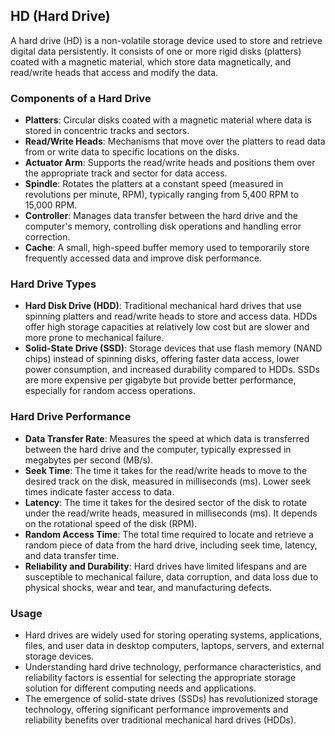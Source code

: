 ## HD (Hard Drive)

A hard drive (HD) is a non-volatile storage device used to store and retrieve digital data persistently. It consists of one or more rigid disks (platters) coated with a magnetic material, which store data magnetically, and read/write heads that access and modify the data.

### Components of a Hard Drive

- **Platters**: Circular disks coated with a magnetic material where data is stored in concentric tracks and sectors.
- **Read/Write Heads**: Mechanisms that move over the platters to read data from or write data to specific locations on the disks.
- **Actuator Arm**: Supports the read/write heads and positions them over the appropriate track and sector for data access.
- **Spindle**: Rotates the platters at a constant speed (measured in revolutions per minute, RPM), typically ranging from 5,400 RPM to 15,000 RPM.
- **Controller**: Manages data transfer between the hard drive and the computer's memory, controlling disk operations and handling error correction.
- **Cache**: A small, high-speed buffer memory used to temporarily store frequently accessed data and improve disk performance.

### Hard Drive Types

- **Hard Disk Drive (HDD)**: Traditional mechanical hard drives that use spinning platters and read/write heads to store and access data. HDDs offer high storage capacities at relatively low cost but are slower and more prone to mechanical failure.
- **Solid-State Drive (SSD)**: Storage devices that use flash memory (NAND chips) instead of spinning disks, offering faster data access, lower power consumption, and increased durability compared to HDDs. SSDs are more expensive per gigabyte but provide better performance, especially for random access operations.

### Hard Drive Performance

- **Data Transfer Rate**: Measures the speed at which data is transferred between the hard drive and the computer, typically expressed in megabytes per second (MB/s).
- **Seek Time**: The time it takes for the read/write heads to move to the desired track on the disk, measured in milliseconds (ms). Lower seek times indicate faster access to data.
- **Latency**: The time it takes for the desired sector of the disk to rotate under the read/write heads, measured in milliseconds (ms). It depends on the rotational speed of the disk (RPM).
- **Random Access Time**: The total time required to locate and retrieve a random piece of data from the hard drive, including seek time, latency, and data transfer time.
- **Reliability and Durability**: Hard drives have limited lifespans and are susceptible to mechanical failure, data corruption, and data loss due to physical shocks, wear and tear, and manufacturing defects.

### Usage

- Hard drives are widely used for storing operating systems, applications, files, and user data in desktop computers, laptops, servers, and external storage devices.
- Understanding hard drive technology, performance characteristics, and reliability factors is essential for selecting the appropriate storage solution for different computing needs and applications.
- The emergence of solid-state drives (SSDs) has revolutionized storage technology, offering significant performance improvements and reliability benefits over traditional mechanical hard drives (HDDs).
